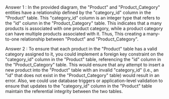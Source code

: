 Answer 1 : In the provided diagram, the "Product" and "Product_Category" entities have a relationship defined by the "category_id" column in the "Product" table. This "category_id" column is an integer type that refers to the "id" column in the "Product_Category" table. This indicates that a many products is associated with one product category, while a product category can have multiple products associated with it. Thus, This creating a many-to-one relationship between "Product" and "Product_Category".

Answer 2 : To ensure that each product in the "Product" table has a valid category assigned to it, you could implement a foreign key constraint on the "category_id" column in the "Product" table, referencing the "id" column in the "Product_Category" table. This would ensure that any attempt to insert a new product into the "Product" table with an invalid "category_id" (i.e., an "id" that does not exist in the "Product_Category" table) would result in an error. Also, we could use database triggers or application-level validation to ensure that updates to the "category_id" column in the "Product" table maintain the referential integrity between the two tables.
